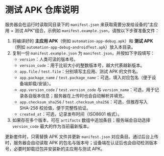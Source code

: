 # 测试 APK 仓库说明

服务器会在运行时读取同目录下的 `manifest.json` 来获取需要分发给设备的“主应用 + 测试 APK”组合。示例如 `manifest.example.json`，请按以下步骤准备文件：

1. 将编译好的 **主应用 APK**（例如 `automation-app-debug.apk`）和 **测试 APK**（例如 `automation-app-debug-androidTest.apk`）放入本目录。
2. 复制一份 `manifest.example.json` 为 `manifest.json`，并按如下字段填写：
   - `version`：人类可读的版本号。
   - `version_code`：用于比较大小的整数版本号，越大代表越新版本。
   - `app.file` / `test.file`：分别填写主应用、测试 APK 的文件名。
   - `app.package_name` / `test.package_name`：可选，填入对应包名（便于设备端卸载/安装）。
   - `app.version_code` / `test.version_code` 与 `version_name`：可选，用于记录各自版本信息；服务器在上传时也会自动解析并填充。
   - `app.checksum_sha256` / `test.checksum_sha256`：可选，但推荐写入 SHA-256 校验值，便于完整性验证。
   - `created_at`：可选，记录发布时间（ISO8601 格式）。
3. 如果存在多个版本，可在 `artifacts` 数组中追加条目；服务端会自动选择 `version_code` 最大的作为当前最新版本。

更新套件时，只需替换 APK 文件并更新 `manifest.json` 对应条目。通过后台上传时，服务器会自动读取 APK 的包名与版本号；设备端在认证后也会自动检测版本号，必要时卸载旧包并安装新的主应用与测试 APK。
